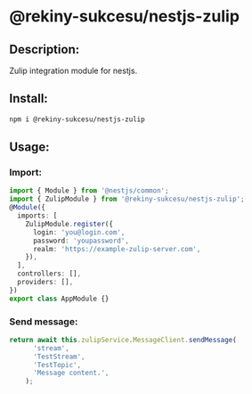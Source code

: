 # @rekiny-sukcesu/nestjs-zulip

## Description:
Zulip integration module for nestjs. 

## Install: 
```bash
npm i @rekiny-sukcesu/nestjs-zulip
```

## Usage:

### Import: 
```ts
import { Module } from '@nestjs/common';
import { ZulipModule } from '@rekiny-sukcesu/nestjs-zulip';
@Module({
  imports: [
    ZulipModule.register({
      login: 'you@login.com',
      password: 'youpassword',
      realm: 'https://example-zulip-server.com',
    }),
  ],
  controllers: [],
  providers: [],
})
export class AppModule {}
```

### Send message: 

```ts
return await this.zulipService.MessageClient.sendMessage(
      'stream',
      'TestStream',
      'TestTopic',
      'Message content.',
    );
```
